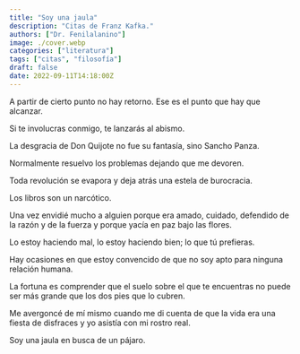```yaml
---
title: "Soy una jaula"
description: "Citas de Franz Kafka."
authors: ["Dr. Fenilalanino"]
image: ./cover.webp
categories: ["literatura"]
tags: ["citas", "filosofía"]
draft: false
date: 2022-09-11T14:18:00Z
---
```


A partir de cierto punto no hay retorno. Ese es el punto que hay que alcanzar.

Si te involucras conmigo, te lanzarás al abismo.

La desgracia de Don Quijote no fue su fantasía, sino Sancho Panza.

Normalmente resuelvo los problemas dejando que me devoren.

Toda revolución se evapora y deja atrás una estela de burocracia.

Los libros son un narcótico.

Una vez envidié mucho a alguien porque era amado, cuidado, defendido de la razón y de la fuerza y porque yacía en paz bajo las flores.

Lo estoy haciendo mal, lo estoy haciendo bien; lo que tú prefieras.

Hay ocasiones en que estoy convencido de que no soy apto para ninguna relación humana.

La fortuna es comprender que el suelo sobre el que te encuentras no puede ser más grande que los dos pies que lo cubren.

Me avergoncé de mí mismo cuando me di cuenta de que la vida era una fiesta de disfraces y yo asistía con mi rostro real.

Soy una jaula en busca de un pájaro.
